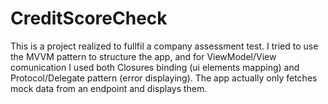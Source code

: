 # CreditScoreCheck
This is a project realized to fullfil a company assessment test. 
I tried to use the MVVM pattern to structure the app, and for ViewModel/View comunication I used both Closures binding (ui elements mapping) and Protocol/Delegate pattern (error displaying). The app actually only fetches mock data from an endpoint and displays them.
